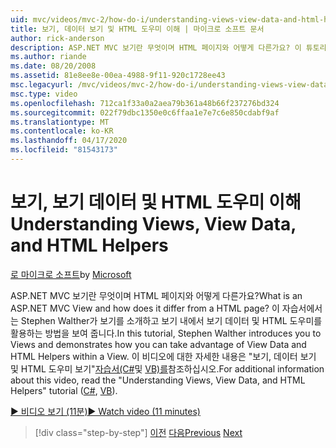 ```yaml
---
uid: mvc/videos/mvc-2/how-do-i/understanding-views-view-data-and-html-helpers
title: 보기, 데이터 보기 및 HTML 도우미 이해 | 마이크로 소프트 문서
author: rick-anderson
description: ASP.NET MVC 보기란 무엇이며 HTML 페이지와 어떻게 다른가요? 이 튜토리얼에서, 스티븐 월터는 뷰를 소개하고 당신이 할 수있는 방법을 보여줍니다 ...
ms.author: riande
ms.date: 08/20/2008
ms.assetid: 81e8ee8e-00ea-4988-9f11-920c1728ee43
msc.legacyurl: /mvc/videos/mvc-2/how-do-i/understanding-views-view-data-and-html-helpers
msc.type: video
ms.openlocfilehash: 712ca1f33a0a2aea79b361a48b66f237276bd324
ms.sourcegitcommit: 022f79dbc1350e0c6ffaa1e7e7c6e850cdabf9af
ms.translationtype: MT
ms.contentlocale: ko-KR
ms.lasthandoff: 04/17/2020
ms.locfileid: "81543173"
---
```

# <a name="understanding-views-view-data-and-html-helpers"></a><span data-ttu-id="42c5b-104">보기, 보기 데이터 및 HTML 도우미 이해</span><span class="sxs-lookup"><span data-stu-id="42c5b-104">Understanding Views, View Data, and HTML Helpers</span></span>

<span data-ttu-id="42c5b-105">[로 마이크로 소프트](https://github.com/microsoft)</span><span class="sxs-lookup"><span data-stu-id="42c5b-105">by [Microsoft](https://github.com/microsoft)</span></span>

<span data-ttu-id="42c5b-106">ASP.NET MVC 보기란 무엇이며 HTML 페이지와 어떻게 다른가요?</span><span class="sxs-lookup"><span data-stu-id="42c5b-106">What is an ASP.NET MVC View and how does it differ from a HTML page?</span></span> <span data-ttu-id="42c5b-107">이 자습서에서는 Stephen Walther가 보기를 소개하고 보기 내에서 보기 데이터 및 HTML 도우미를 활용하는 방법을 보여 줍니다.</span><span class="sxs-lookup"><span data-stu-id="42c5b-107">In this tutorial, Stephen Walther introduces you to Views and demonstrates how you can take advantage of View Data and HTML Helpers within a View.</span></span> <span data-ttu-id="42c5b-108">이 비디오에 대한 자세한 내용은 "보기, 데이터 보기 및 HTML 도우미 보기"[자습서(C#](../../../overview/older-versions-1/views/asp-net-mvc-views-overview-cs.md)및 [VB)를](../../../overview/older-versions-1/views/asp-net-mvc-views-overview-vb.md)참조하십시오.</span><span class="sxs-lookup"><span data-stu-id="42c5b-108">For additional information about this video, read the "Understanding Views, View Data, and HTML Helpers" tutorial ([C#](../../../overview/older-versions-1/views/asp-net-mvc-views-overview-cs.md), [VB](../../../overview/older-versions-1/views/asp-net-mvc-views-overview-vb.md)).</span></span>

[<span data-ttu-id="42c5b-109">&#9654; 비디오 보기 (11분)</span><span class="sxs-lookup"><span data-stu-id="42c5b-109">&#9654; Watch video (11 minutes)</span></span>](https://channel9.msdn.com/Blogs/ASP-NET-Site-Videos/understanding-views-view-data-and-html-helpers)

> [!div class="step-by-step"]
> <span data-ttu-id="42c5b-110">[이전](understanding-controllers-controller-actions-and-action-results.md)
> [다음](an-introduction-to-url-routing.md)</span><span class="sxs-lookup"><span data-stu-id="42c5b-110">[Previous](understanding-controllers-controller-actions-and-action-results.md)
[Next](an-introduction-to-url-routing.md)</span></span>
